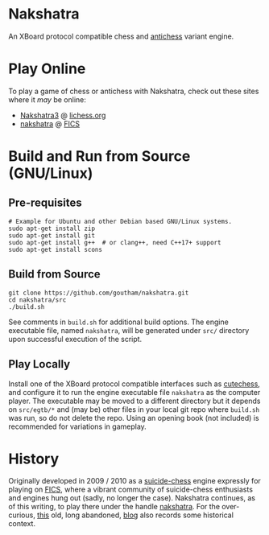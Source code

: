 Nakshatra
=========

An XBoard protocol compatible chess and [antichess](https://en.wikipedia.org/wiki/Losing_Chess) variant engine.

# Play Online

To play a game of chess or antichess with Nakshatra, check out these sites where it *may* be online:

* [Nakshatra3](https://lichess.org/@/Nakshatra3) @ [lichess.org](https://lichess.org/)
* [nakshatra](http://ficsgames.org/cgi-bin/search.cgi?player=nakshatra&action=Finger) @ [FICS](https://www.freechess.org/)

# Build and Run from Source (GNU/Linux)

## Pre-requisites

```
# Example for Ubuntu and other Debian based GNU/Linux systems.
sudo apt-get install zip
sudo apt-get install git
sudo apt-get install g++  # or clang++, need C++17+ support
sudo apt-get install scons
```

## Build from Source

```
git clone https://github.com/goutham/nakshatra.git
cd nakshatra/src
./build.sh
```

See comments in `build.sh` for additional build options. The engine executable file, named `nakshatra`, will be generated under `src/` directory upon successful execution of the script.

## Play Locally

Install one of the XBoard protocol compatible interfaces such as [cutechess](https://github.com/cutechess/cutechess), and configure it to run the engine executable file `nakshatra` as the computer player. The executable may be moved to a different directory but it depends on `src/egtb/*` and (may be) other files in your local git repo where `build.sh` was run, so do not delete the repo. Using an opening book (not included) is recommended for variations in gameplay.

# History

Originally developed in 2009 / 2010 as a [suicide-chess](https://www.freechess.org/Help/HelpFiles/suicide_chess.html) engine expressly for playing on [FICS](http://www.freechess.org), where a vibrant community of suicide-chess enthusiasts and engines hung out (sadly, no longer the case). Nakshatra continues, as of this writing, to play there under the handle [nakshatra](http://ficsgames.org/cgi-bin/search.cgi?player=nakshatra&action=Finger). For the over-curious, [this](http://nakshatrachess.blogspot.com) old, long abandoned, [blog](http://nakshatrachess.blogspot.com) also records some historical context.
